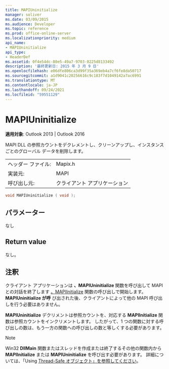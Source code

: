 ```yaml
---
title: MAPIUninitialize
manager: soliver
ms.date: 03/09/2015
ms.audience: Developer
ms.topic: reference
ms.prod: office-online-server
ms.localizationpriority: medium
api_name:
- MAPIUninitialize
api_type:
- HeaderDef
ms.assetid: 0f4e54dc-80e5-49a7-9703-0225d8133492
description: '最終更新日: 2015 年 3 月 9 日'
ms.openlocfilehash: e06dfe806ca3d99f35a369eb4a7cf6fe8da50717
ms.sourcegitcommit: a1d9041c20256616c9c183f7d1049142a7ac6991
ms.translationtype: MT
ms.contentlocale: ja-JP
ms.lasthandoff: 09/24/2021
ms.locfileid: "59551129"
---
```

# <a name="mapiuninitialize"></a>MAPIUninitialize

  
  
**適用対象**: Outlook 2013 | Outlook 2016 
  
MAPI DLL の参照カウントをデクレメントし、クリーンアップし、インスタンスごとのグローバル データを削除します。 
  
|||
|:-----|:-----|
|ヘッダー ファイル:  <br/> |Mapix.h  <br/> |
|実装元:  <br/> |MAPI  <br/> |
|呼び出し元:  <br/> |クライアント アプリケーション  <br/> |
   
```cpp
void MAPIUninitialize ( void );
```

## <a name="parameters"></a>パラメーター

なし 
  
## <a name="return-value"></a>Return value

なし。
  
## <a name="remarks"></a>注釈

クライアント アプリケーションは **、MAPIUninitialize** 関数を呼び出して MAPI との対話を終了します [。MAPIInitialize](mapiinitialize.md) 関数の呼び出しで開始します。 **MAPIUninitialize が呼** び出された後、クライアントによって他の MAPI 呼び出しを行う必要はありません。 
  
 **MAPIUninitialize** デクリメントは参照カウントを、対応する **MAPIInitialize** 関数は参照カウントをインクリメントします。 したがって、1 つの関数に対する呼び出しの数は、もう一方の関数への呼び出しの数と等しくする必要があります。 
  
> [!NOTE]
> Win32 **DllMain** 関数またはスレッドを作成または終了するその他の関数内から **MAPIInitialize** または **MAPIUninitialize** を呼び出す必要があります。 詳細については、「Using [Thread-Safe オブジェクト」を参照してください](using-thread-safe-objects.md)。 
  

